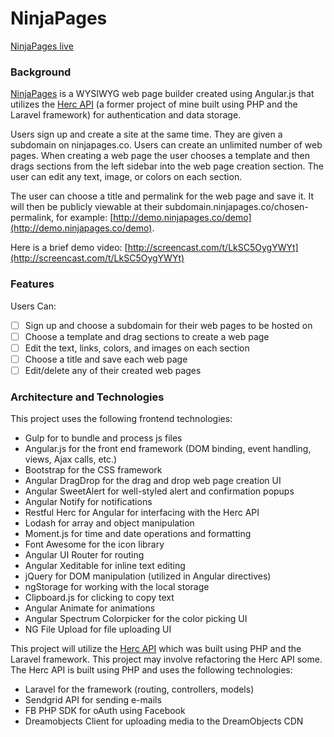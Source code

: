 # NinjaPages

[NinjaPages live][ninjapages]

[ninjapages]: http://ninjapages.co
[github]: https://github.com/toddnestor/ninjapages
[hercdev]: http://hercdev.io

### Background

[NinjaPages][ninjapages] is a WYSIWYG web page builder created using Angular.js that utilizes the [Herc API][hercdev] (a former project of mine built using PHP and the Laravel framework) for authentication and data storage.

Users sign up and create a site at the same time. They are given a subdomain on ninjapages.co.  Users can create an unlimited number of web pages.  When creating a web page the user chooses a template and then drags sections from the left sidebar into the web page creation section.  The user can edit any text, image, or colors on each section.

The user can choose a title and permalink for the web page and save it.  It will then be publicly viewable at their subdomain.ninjapages.co/chosen-permalink, for example: [http://demo.ninjapages.co/demo](http://demo.ninjapages.co/demo).

Here is a brief demo video: [http://screencast.com/t/LkSC5OygYWYt](http://screencast.com/t/LkSC5OygYWYt)

### Features

Users Can:

- [ ] Sign up and choose a subdomain for their web pages to be hosted on
- [ ] Choose a template and drag sections to create a web page
- [ ] Edit the text, links, colors, and images on each section
- [ ] Choose a title and save each web page
- [ ] Edit/delete any of their created web pages

### Architecture and Technologies

This project uses the following frontend technologies:

* Gulp for to bundle and process js files
* Angular.js for the front end framework (DOM binding, event handling, views, Ajax calls, etc.)
* Bootstrap for the CSS framework
* Angular DragDrop for the drag and drop web page creation UI
* Angular SweetAlert for well-styled alert and confirmation popups
* Angular Notify for notifications
* Restful Herc for Angular for interfacing with the Herc API
* Lodash for array and object manipulation
* Moment.js for time and date operations and formatting
* Font Awesome for the icon library
* Angular UI Router for routing
* Angular Xeditable for inline text editing
* jQuery for DOM manipulation (utilized in Angular directives)
* ngStorage for working with the local storage
* Clipboard.js for clicking to copy text
* Angular Animate for animations
* Angular Spectrum Colorpicker for the color picking UI
* NG File Upload for file uploading UI

This project will utilize the [Herc API][hercdev] which was built using PHP and the Laravel framework.  This project may involve refactoring the Herc API some.  The Herc API is built using PHP and uses the following technologies:

* Laravel for the framework (routing, controllers, models)
* Sendgrid API for sending e-mails
* FB PHP SDK for oAuth using Facebook
* Dreamobjects Client for uploading media to the DreamObjects CDN
